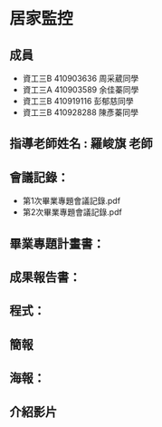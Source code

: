 # 居家監控
## 成員
* 資工三B 410903636 周采葳同學
* 資工三A 410903589 余佳蓁同學
* 資工三B 410919116 彭郁慈同學
* 資工三B 410928288 陳彥蓁同學
## 指導老師姓名 : 羅峻旗 老師
## 會議記錄：
* 第1次畢業專題會議記錄.pdf
* 第2次畢業專題會議記錄.pdf
## 畢業專題計畫書：
## 成果報告書：
## 程式：
## 簡報
## 海報：
## 介紹影片